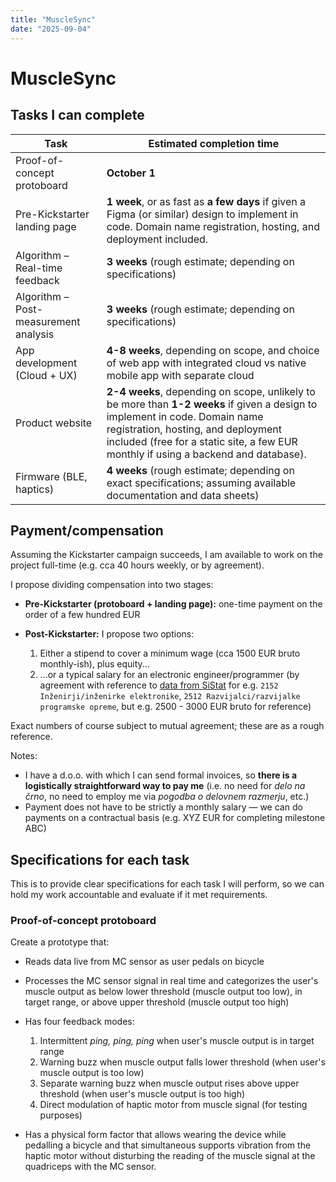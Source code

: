 ```yaml
---
title: "MuscleSync"
date: "2025-09-04"
---
```


# MuscleSync

## Tasks I can complete

| Task | Estimated completion time |
| --------- | ------------------------- |
| Proof-of-concept protoboard | **October 1** |
| Pre-Kickstarter landing page | **1 week**, or as fast as **a few days** if given a Figma (or similar) design to implement in code. Domain name registration, hosting, and deployment included. |
| Algorithm – Real-time feedback | **3 weeks** (rough estimate; depending on specifications) |
| Algorithm – Post-measurement analysis | **3 weeks** (rough estimate; depending on specifications) |
| App development (Cloud + UX) | **4-8 weeks**, depending on scope, and choice of web app with integrated cloud vs native mobile app with separate cloud |
| Product website | **2-4 weeks**, depending on scope, unlikely to be more than **1-2 weeks** if given a design to implement in code. Domain name registration, hosting, and deployment included (free for a static site, a few EUR monthly if using a backend and database).  |
| Firmware (BLE, haptics) | **4 weeks** (rough estimate; depending on exact specifications; assuming available documentation and data sheets) |


## Payment/compensation

Assuming the Kickstarter campaign succeeds, I am available to work on the project full-time (e.g. cca 40 hours weekly, or by agreement).

I propose dividing compensation into two stages:

- **Pre-Kickstarter (protoboard + landing page):** one-time payment on the order of a few hundred EUR

- **Post-Kickstarter:** I propose two options:

  1. Either a stipend to cover a minimum wage (cca 1500 EUR bruto monthly-ish), plus equity...
  1. ...or a typical salary for an electronic engineer/programmer (by agreement with reference to [data from SiStat](https://pxweb.stat.si/SiStatData/pxweb/sl/Data/-/0711335S.PX/table/tableViewLayout2/) for e.g. `2152 Inženirji/inženirke elektronike`, `2512 Razvijalci/razvijalke programske opreme`, but e.g. 2500 - 3000 EUR bruto for reference)

Exact numbers of course subject to mutual agreement; these are as a rough reference.

Notes:

- I have a d.o.o. with which I can send formal invoices, so **there is a logistically straightforward way to pay me** (i.e. no need for *delo na črno*, no need to employ me via *pogodba o delovnem razmerju*, etc.)
- Payment does not have to be strictly a monthly salary — we can do payments on a contractual basis (e.g. XYZ EUR for completing milestone ABC)

## Specifications for each task

This is to provide clear specifications for each task I will perform, so we can hold my work accountable and evaluate if it met requirements.

### Proof-of-concept protoboard

Create a prototype that:

- Reads data live from MC sensor as user pedals on bicycle
- Processes the MC sensor signal in real time and categorizes the user's muscle output as below lower threshold (muscle output too low), in target range, or above upper threshold (muscle output too high)
- Has four feedback modes:

  1. Intermittent *ping, ping, ping* when user's muscle output is in target range
  1. Warning buzz when muscle output falls lower threshold (when user's muscle output is too low)
  1. Separate warning buzz when muscle output rises above upper threshold (when user's muscle output is too high)
  1. Direct modulation of haptic motor from muscle signal (for testing purposes)

- Has a physical form factor that allows wearing the device while pedalling a bicycle and that simultaneous supports vibration from the haptic motor without disturbing the reading of the muscle signal at the quadriceps with the MC sensor.
